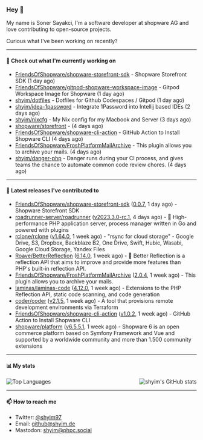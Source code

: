### Hey 👋

My name is Soner Sayakci, I'm a software developer at shopware AG and love contributing to open-source projects.

Curious what I've been working on recently?

---

#### 👷 Check out what I'm currently working on

- [FriendsOfShopware/shopware-storefront-sdk](https://github.com/FriendsOfShopware/shopware-storefront-sdk) - Shopware Storefront SDK (1 day ago)
- [FriendsOfShopware/gitpod-shopware-workspace-image](https://github.com/FriendsOfShopware/gitpod-shopware-workspace-image) - Gitpod Workspace Image for Shopware (1 day ago)
- [shyim/dotfiles](https://github.com/shyim/dotfiles) - Dotfiles for Github Codespaces / Gitpod (1 day ago)
- [shyim/idea-1password](https://github.com/shyim/idea-1password) - Integrate 1Password into Intellij based IDEs (2 days ago)
- [shyim/nixcfg](https://github.com/shyim/nixcfg) - My Nix config for my Macbook and Server (3 days ago)
- [shopware/storefront](https://github.com/shopware/storefront) -  (4 days ago)
- [FriendsOfShopware/shopware-cli-action](https://github.com/FriendsOfShopware/shopware-cli-action) - GitHub Action to Install Shopware CLI (4 days ago)
- [FriendsOfShopware/FroshPlatformMailArchive](https://github.com/FriendsOfShopware/FroshPlatformMailArchive) - This plugin allows you to archive your mails. (4 days ago)
- [shyim/danger-php](https://github.com/shyim/danger-php) - Danger runs during your CI process, and gives teams the chance to automate common code review chores. (4 days ago)

---

#### 🔭 Latest releases I've contributed to

- [FriendsOfShopware/shopware-storefront-sdk](https://github.com/FriendsOfShopware/shopware-storefront-sdk) ([0.0.7](https://github.com/FriendsOfShopware/shopware-storefront-sdk/releases/tag/0.0.7), 1 day ago) - Shopware Storefront SDK
- [roadrunner-server/roadrunner](https://github.com/roadrunner-server/roadrunner) ([v2023.3.0-rc.1](https://github.com/roadrunner-server/roadrunner/releases/tag/v2023.3.0-rc.1), 4 days ago) - 🤯 High-performance PHP application server, process manager written in Go and powered with plugins
- [rclone/rclone](https://github.com/rclone/rclone) ([v1.64.0](https://github.com/rclone/rclone/releases/tag/v1.64.0), 1 week ago) - &#34;rsync for cloud storage&#34; - Google Drive, S3, Dropbox, Backblaze B2, One Drive, Swift, Hubic, Wasabi, Google Cloud Storage, Yandex Files
- [Roave/BetterReflection](https://github.com/Roave/BetterReflection) ([6.14.0](https://github.com/Roave/BetterReflection/releases/tag/6.14.0), 1 week ago) - :crystal_ball: Better Reflection is a reflection API that aims to improve and provide more features than PHP&#39;s built-in reflection API.
- [FriendsOfShopware/FroshPlatformMailArchive](https://github.com/FriendsOfShopware/FroshPlatformMailArchive) ([2.0.4](https://github.com/FriendsOfShopware/FroshPlatformMailArchive/releases/tag/2.0.4), 1 week ago) - This plugin allows you to archive your mails.
- [laminas/laminas-code](https://github.com/laminas/laminas-code) ([4.12.0](https://github.com/laminas/laminas-code/releases/tag/4.12.0), 1 week ago) - Extensions to the PHP Reflection API, static code scanning, and code generation
- [coder/coder](https://github.com/coder/coder) ([v2.1.5](https://github.com/coder/coder/releases/tag/v2.1.5), 1 week ago) - A tool that provisions remote development environments via Terraform
- [FriendsOfShopware/shopware-cli-action](https://github.com/FriendsOfShopware/shopware-cli-action) ([v1.0.2](https://github.com/FriendsOfShopware/shopware-cli-action/releases/tag/v1.0.2), 1 week ago) - GitHub Action to Install Shopware CLI
- [shopware/platform](https://github.com/shopware/platform) ([v6.5.5.1](https://github.com/shopware/platform/releases/tag/v6.5.5.1), 1 week ago) - Shopware 6 is an open commerce platform based on Symfony Framework and Vue and supported by a worldwide community and more than 1.500 community extensions

---

#### 📊 My stats

<img align="right" alt="shyim's GitHub stats" src="https://github-readme-stats.vercel.app/api?username=shyim&count_private=1&show_icons=true&" />

![Top Languages](https://github-readme-stats.vercel.app/api/top-langs/?username=shyim)

---

#### 📫 How to reach me

- Twitter: [@shyim97](https://twitter.com/shyim97)
- Email: [github@shyim.de](mailto://github@shyim.de)
- Mastodon: <a rel="me" href="https://phpc.social/@shyim">shyim@phpc.social</a>
